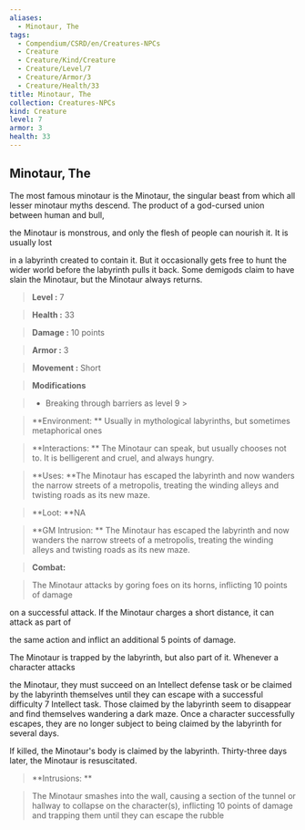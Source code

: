 ```yaml
---
aliases:
  - Minotaur, The
tags:
  - Compendium/CSRD/en/Creatures-NPCs
  - Creature
  - Creature/Kind/Creature
  - Creature/Level/7
  - Creature/Armor/3
  - Creature/Health/33
title: Minotaur, The
collection: Creatures-NPCs
kind: Creature
level: 7
armor: 3
health: 33
---
```

## Minotaur, The    
The most famous minotaur is the Minotaur, the singular beast from which all lesser minotaur myths descend. The product of a god-cursed union between human and bull,  
the Minotaur is monstrous, and only the flesh of people can nourish it. It is usually lost  
in a labyrinth created to contain it. But it occasionally gets free to hunt the wider world before the labyrinth pulls it back. Some demigods claim to have slain the Minotaur, but the Minotaur always returns.    
  
    
> **Level :** 7    
> **Health :** 33    
> **Damage :** 10 points    
> **Armor :** 3    
> **Movement :** Short    
> **Modifications**    
>- Breaking through barriers as level 9 >  
>    
> **Environment: ** Usually in mythological labyrinths, but sometimes metaphorical ones    
> **Interactions: ** The Minotaur can speak, but usually chooses not to. It is belligerent and cruel, and always hungry.    
> **Uses: **The Minotaur has escaped the labyrinth and now wanders the narrow streets of a metropolis, treating the winding alleys and twisting roads as its new maze.    
> **Loot: **NA    
> **GM Intrusion: ** The Minotaur has escaped the labyrinth and now wanders the narrow streets of a metropolis, treating the winding alleys and twisting roads as its new maze.    
  
> **Combat:**   
> The Minotaur attacks by goring foes on its horns, inflicting 10 points of damage  
on a successful attack. If the Minotaur charges a short distance, it can attack as part of  
the same action and inflict an additional 5 points of damage.  
The Minotaur is trapped by the labyrinth, but also part of it. Whenever a character attacks  
the Minotaur, they must succeed on an Intellect defense task or be claimed by the labyrinth themselves until they can escape with a successful difficulty 7 Intellect task. Those claimed by the labyrinth seem to disappear and find themselves wandering a dark maze. Once a character successfully escapes, they are no longer subject to being claimed by the labyrinth for several days.  
If killed, the Minotaur's body is claimed by the labyrinth. Thirty-three days later, the Minotaur is resuscitated.    
    
  
> **Intrusions: **   
> The Minotaur smashes into the wall, causing a section of the tunnel or hallway to collapse on the character(s), inflicting 10 points of damage and trapping them until they can escape the rubble    
